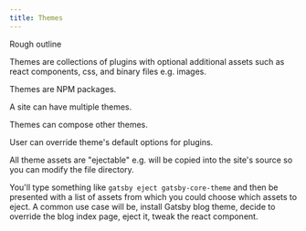 ```yaml
---
title: Themes
---
```


Rough outline

Themes are collections of plugins with optional additional assets such as react
components, css, and binary files e.g. images.

Themes are NPM packages.

A site can have multiple themes.

Themes can compose other themes.

User can override theme's default options for plugins.

All theme assets are "ejectable" e.g. will be copied into the site's source so
you can modify the file directory.

You'll type something like `gatsby eject gatsby-core-theme` and then be
presented with a list of assets from which you could choose which assets to
eject. A common use case will be, install Gatsby blog theme, decide to override
the blog index page, eject it, tweak the react component.
